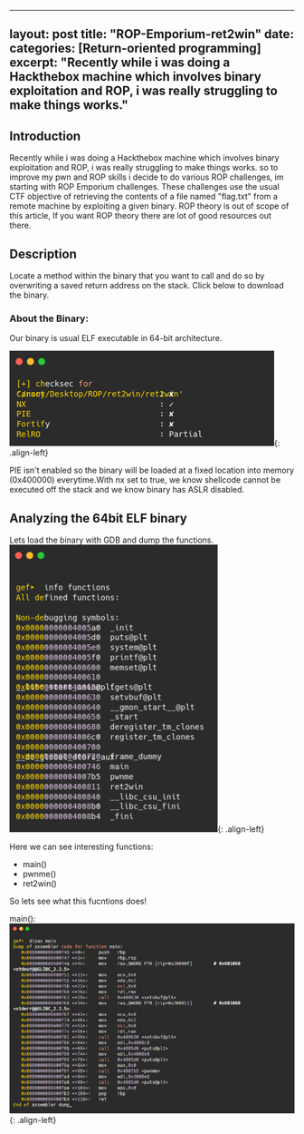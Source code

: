 
---
layout: post
title:  "ROP-Emporium-ret2win"
date:  
categories: [Return-oriented programming]
excerpt: "Recently while i was doing a Hackthebox machine which involves binary exploitation and ROP, i was really struggling to make things works."
---

## Introduction
Recently while i was doing a Hackthebox machine which involves binary exploitation and ROP, i was really struggling to make things works. so to improve my pwn and ROP skills i decide to do various ROP challenges, im starting with ROP Emporium challenges. These challenges use the usual CTF objective of retrieving the contents of a file named "flag.txt" from a remote machine by exploiting a given binary.
ROP theory is out of scope of this article, If you want ROP theory there are lot of good resources out there.

## Description 
Locate a method within the binary that you want to call and do so by overwriting a saved return address on the stack.
Click below to download the binary. 

### About the Binary:
Our binary is usual ELF executable in 64-bit architecture. 

![source-01](/img/Screenshot_2020-05-09_11-12-06.png){: .align-left}


PIE isn't enabled so the binary will be loaded at a fixed location into memory (0x400000) everytime.With nx set to true, we know shellcode cannot be executed off the stack and we know binary has ASLR disabled.

## Analyzing the 64bit ELF binary
Lets load the binary with GDB and dump the functions.
![source-01](/img/Screenshot_2020-05-09_11-13-31.png){: .align-left}

Here we can see interesting functions:
- main()
- pwnme()
- ret2win()

So lets see what this fucntions does!

main():
![source-01](/img/Screenshot_2020-05-09_11-15-15.png){: .align-left}





